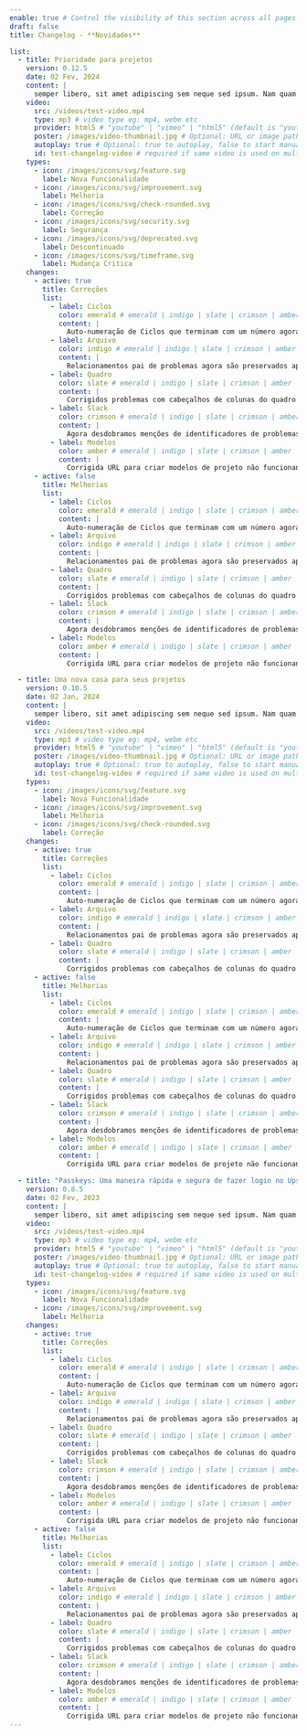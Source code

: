 ```yaml
---
enable: true # Control the visibility of this section across all pages where it is used
draft: false
title: Changelog - **Novidades**

list:
  - title: Prioridade para projetos
    version: 0.12.5
    date: 02 Fev, 2024
    content: |
      semper libero, sit amet adipiscing sem neque sed ipsum. Nam quam nunc, blandit vel, luctus pulvinar, hendrerit id, lorem. Maecenas nec odio et ante tincidunt tempus. Donec vitae sapien ut libero venenatis faucibus. Nullam quis ante. Etiam sit amet orci eget eros faucibus tincidunt. Duis leo. Sed fringilla mauris sit amet nibh. Donec sodales sagittis magna. Sed consequat, leo eget bibendum sodales, augue velit
    video:
      src: /videos/test-video.mp4
      type: mp3 # video type eg: mp4, webm etc
      provider: html5 # "youtube" | "vimeo" | "html5" (default is "youtube")
      poster: /images/video-thumbnail.jpg # Optional: URL or image path for video thumbnail
      autoplay: true # Optional: true to autoplay, false to start manually (default is false)
      id: test-changelog-video # required if same video is used on multiple time on same page
    types:
      - icon: /images/icons/svg/feature.svg
        label: Nova Funcionalidade
      - icon: /images/icons/svg/improvement.svg
        label: Melhoria
      - icon: /images/icons/svg/check-rounded.svg
        label: Correção
      - icon: /images/icons/svg/security.svg
        label: Segurança
      - icon: /images/icons/svg/deprecated.svg
        label: Descontinuado
      - icon: /images/icons/svg/timeframe.svg
        label: Mudança Crítica
    changes:
      - active: true
        title: Correções
        list:
          - label: Ciclos
            color: emerald # emerald | indigo | slate | crimson | amber
            content: |
              Auto-numeração de Ciclos que terminam com um número agora funcionará em mais casos
          - label: Arquivo
            color: indigo # emerald | indigo | slate | crimson | amber
            content: |
              Relacionamentos pai de problemas agora são preservados após projetos serem restaurados do arquivo
          - label: Quadro
            color: slate # emerald | indigo | slate | crimson | amber
            content: |
              Corrigidos problemas com cabeçalhos de colunas do quadro não sendo truncados adequadamente
          - label: Slack
            color: crimson # emerald | indigo | slate | crimson | amber
            content: |
              Agora desdobramos menções de identificadores de problemas no Slack apenas se a mensagem foi postada por um usuário Slack que também é usuário no workspace Linear
          - label: Modelos
            color: amber # emerald | indigo | slate | crimson | amber
            content: |
              Corrigida URL para criar modelos de projeto não funcionando após descontinuação do roadmap
      - active: false
        title: Melhorias
        list:
          - label: Ciclos
            color: emerald # emerald | indigo | slate | crimson | amber
            content: |
              Auto-numeração de Ciclos que terminam com um número agora funcionará em mais casos
          - label: Arquivo
            color: indigo # emerald | indigo | slate | crimson | amber
            content: |
              Relacionamentos pai de problemas agora são preservados após projetos serem restaurados do arquivo
          - label: Quadro
            color: slate # emerald | indigo | slate | crimson | amber
            content: |
              Corrigidos problemas com cabeçalhos de colunas do quadro não sendo truncados adequadamente
          - label: Slack
            color: crimson # emerald | indigo | slate | crimson | amber
            content: |
              Agora desdobramos menções de identificadores de problemas no Slack apenas se a mensagem foi postada por um usuário Slack que também é usuário no workspace Linear
          - label: Modelos
            color: amber # emerald | indigo | slate | crimson | amber
            content: |
              Corrigida URL para criar modelos de projeto não funcionando após descontinuação do roadmap

  - title: Uma nova casa para seus projetos
    version: 0.10.5
    date: 02 Jan, 2024
    content: |
      semper libero, sit amet adipiscing sem neque sed ipsum. Nam quam nunc, blandit vel, luctus pulvinar, hendrerit id, lorem. Maecenas nec odio et ante tincidunt tempus. Donec vitae sapien ut libero venenatis faucibus. Nullam quis ante.
    video:
      src: /videos/test-video.mp4
      type: mp3 # video type eg: mp4, webm etc
      provider: html5 # "youtube" | "vimeo" | "html5" (default is "youtube")
      poster: /images/video-thumbnail.jpg # Optional: URL or image path for video thumbnail
      autoplay: true # Optional: true to autoplay, false to start manually (default is false)
      id: test-changelog-video # required if same video is used on multiple time on same page
    types:
      - icon: /images/icons/svg/feature.svg
        label: Nova Funcionalidade
      - icon: /images/icons/svg/improvement.svg
        label: Melhoria
      - icon: /images/icons/svg/check-rounded.svg
        label: Correção
    changes:
      - active: true
        title: Correções
        list:
          - label: Ciclos
            color: emerald # emerald | indigo | slate | crimson | amber
            content: |
              Auto-numeração de Ciclos que terminam com um número agora funcionará em mais casos
          - label: Arquivo
            color: indigo # emerald | indigo | slate | crimson | amber
            content: |
              Relacionamentos pai de problemas agora são preservados após projetos serem restaurados do arquivo
          - label: Quadro
            color: slate # emerald | indigo | slate | crimson | amber
            content: |
              Corrigidos problemas com cabeçalhos de colunas do quadro não sendo truncados adequadamente
      - active: false
        title: Melhorias
        list:
          - label: Ciclos
            color: emerald # emerald | indigo | slate | crimson | amber
            content: |
              Auto-numeração de Ciclos que terminam com um número agora funcionará em mais casos
          - label: Arquivo
            color: indigo # emerald | indigo | slate | crimson | amber
            content: |
              Relacionamentos pai de problemas agora são preservados após projetos serem restaurados do arquivo
          - label: Quadro
            color: slate # emerald | indigo | slate | crimson | amber
            content: |
              Corrigidos problemas com cabeçalhos de colunas do quadro não sendo truncados adequadamente
          - label: Slack
            color: crimson # emerald | indigo | slate | crimson | amber
            content: |
              Agora desdobramos menções de identificadores de problemas no Slack apenas se a mensagem foi postada por um usuário Slack que também é usuário no workspace Linear
          - label: Modelos
            color: amber # emerald | indigo | slate | crimson | amber
            content: |
              Corrigida URL para criar modelos de projeto não funcionando após descontinuação do roadmap

  - title: "Passkeys: Uma maneira rápida e segura de fazer login no Upstart"
    version: 0.8.5
    date: 02 Fev, 2023
    content: |
      semper libero, sit amet adipiscing sem neque sed ipsum. Nam quam nunc, blandit vel, luctus pulvinar, hendrerit id, lorem. Maecenas nec odio et ante tincidunt tempus. Donec vitae sapien ut libero
    video:
      src: /videos/test-video.mp4
      type: mp3 # video type eg: mp4, webm etc
      provider: html5 # "youtube" | "vimeo" | "html5" (default is "youtube")
      poster: /images/video-thumbnail.jpg # Optional: URL or image path for video thumbnail
      autoplay: true # Optional: true to autoplay, false to start manually (default is false)
      id: test-changelog-video # required if same video is used on multiple time on same page
    types:
      - icon: /images/icons/svg/feature.svg
        label: Nova Funcionalidade
      - icon: /images/icons/svg/improvement.svg
        label: Melhoria
    changes:
      - active: true
        title: Correções
        list:
          - label: Ciclos
            color: emerald # emerald | indigo | slate | crimson | amber
            content: |
              Auto-numeração de Ciclos que terminam com um número agora funcionará em mais casos
          - label: Arquivo
            color: indigo # emerald | indigo | slate | crimson | amber
            content: |
              Relacionamentos pai de problemas agora são preservados após projetos serem restaurados do arquivo
          - label: Quadro
            color: slate # emerald | indigo | slate | crimson | amber
            content: |
              Corrigidos problemas com cabeçalhos de colunas do quadro não sendo truncados adequadamente
          - label: Slack
            color: crimson # emerald | indigo | slate | crimson | amber
            content: |
              Agora desdobramos menções de identificadores de problemas no Slack apenas se a mensagem foi postada por um usuário Slack que também é usuário no workspace Linear
          - label: Modelos
            color: amber # emerald | indigo | slate | crimson | amber
            content: |
              Corrigida URL para criar modelos de projeto não funcionando após descontinuação do roadmap
      - active: false
        title: Melhorias
        list:
          - label: Ciclos
            color: emerald # emerald | indigo | slate | crimson | amber
            content: |
              Auto-numeração de Ciclos que terminam com um número agora funcionará em mais casos
          - label: Arquivo
            color: indigo # emerald | indigo | slate | crimson | amber
            content: |
              Relacionamentos pai de problemas agora são preservados após projetos serem restaurados do arquivo
          - label: Quadro
            color: slate # emerald | indigo | slate | crimson | amber
            content: |
              Corrigidos problemas com cabeçalhos de colunas do quadro não sendo truncados adequadamente
          - label: Slack
            color: crimson # emerald | indigo | slate | crimson | amber
            content: |
              Agora desdobramos menções de identificadores de problemas no Slack apenas se a mensagem foi postada por um usuário Slack que também é usuário no workspace Linear
          - label: Modelos
            color: amber # emerald | indigo | slate | crimson | amber
            content: |
              Corrigida URL para criar modelos de projeto não funcionando após descontinuação do roadmap
---
```

